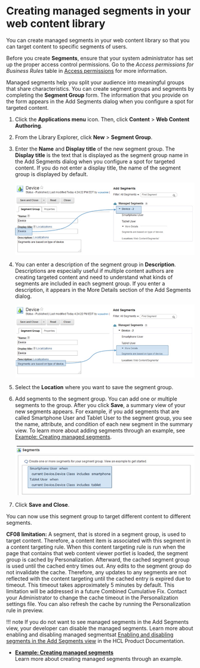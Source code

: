 # Creating managed segments in your web content library



You can create managed segments in your web content library so that you can target content to specific segments of users.

Before you create **Segments**, ensure that your system administrator has set up the proper access control permissions. Go to the *Access permissions for Business Rules* table in [Access permissions](../../../../../../deployment/manage/security/people/authorization/controlling_access/resources_roles/sec_acc_rights.md) for more information.

Managed segments help you split your audience into meaningful groups that share characteristics. You can create segment groups and segments by completing the **Segment Group** form. The information that you provide on the form appears in the Add Segments dialog when you configure a spot for targeted content.

1.  Click the **Applications menu** icon. Then, click **Content** \> **Web Content Authoring**.

2.  From the Library Explorer, click **New** \> **Segment Group**.

3.  Enter the **Name** and **Display title** of the new segment group. The **Display title** is the text that is displayed as the segment group name in the Add Segments dialog when you configure a spot for targeted content. If you do not enter a display title, the name of the segment group is displayed by default.

    ![Screen capture that shows that the display title that is entered in the Segment groups form appears in the Add Segments dialog.](../../../../../../images/ManagedSegmentsDisplayTitle.jpg)

4.  You can enter a description of the segment group in **Description**. Descriptions are especially useful if multiple content authors are creating targeted content and need to understand what kinds of segments are included in each segment group. If you enter a description, it appears in the More Details section of the Add Segments dialog.

    ![Screen capture that shows that the description that is entered in the Segment groups form appears in the Add Segments dialog.](../../../../../../images/ManagedSegmentsDescription.jpg)

5.  Select the **Location** where you want to save the segment group.

6.  Add segments to the segment group. You can add one or multiple segments to the group. After you click **Save**, a summary view of your new segments appears. For example, if you add segments that are called Smartphone User and Tablet User to the segment group, you see the name, attribute, and condition of each new segment in the summary view. To learn more about adding segments through an example, see [Example: Creating managed segments](contarget_segments_mgd_example.md).

    ![Screen capture of a summary view of new segments.](../../../../../../images/ManagedSegmentsSegmentSummary.jpg)

7.  Click **Save and Close**.


You can now use this segment group to target different content to different segments.

**CF08 limitation:** A segment, that is stored in a segment group, is used to target content. Therefore, a content item is associated with this segment in a content targeting rule. When this content targeting rule is run when the page that contains that web content viewer portlet is loaded, the segment group is cached by Personalization. Afterward, the cached segment group is used until the cached entry times out. Any edits to the segment group do not invalidate the cache. Therefore, any updates to any segments are not reflected with the content targeting until the cached entry is expired due to timeout. This timeout takes approximately 5 minutes by default. This limitation will be addressed in a future Combined Cumulative Fix. Contact your Administrator to change the cache timeout in the Personalization settings file. You can also refresh the cache by running the Personalization rule in preview.

!!! note
    If you do not want to see managed segments in the Add Segments view, your developer can disable the managed segments. Learn more about enabling and disabling managed segmentsat [Enabling and disabling segments in the Add Segments view](../../../../site_prep_content_author/contarget_enable_disable_segments.md) in the HCL Product Documentation.

-   **[Example: Creating managed segments](contarget_segments_mgd_example.md)**  
Learn more about creating managed segments through an example.

